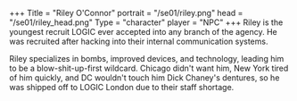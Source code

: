 +++
Title = "Riley O'Connor"
portrait = "/se01/riley.png"
head = "/se01/riley_head.png"
Type = "character"
player = "NPC"
+++
Riley is the youngest recruit LOGIC ever accepted into any branch of the
agency. He was recruited after hacking into their internal communication
systems.

Riley specializes in bombs, improved devices, and technology, leading him to
be a blow-shit-up-first wildcard.  Chicago didn't want him, New York tired of him quickly, and DC wouldn't touch him Dick Chaney's dentures, so he was
shipped off to LOGIC London due to their staff shortage.
